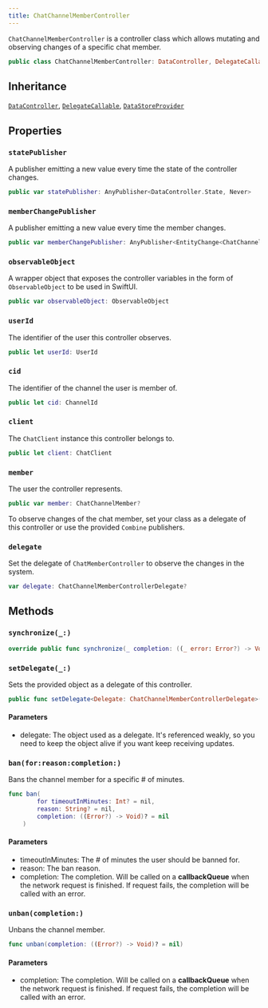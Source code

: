 ```yaml
---
title: ChatChannelMemberController
---
```


`ChatChannelMemberController` is a controller class which allows mutating and observing changes of a specific chat member.

``` swift
public class ChatChannelMemberController: DataController, DelegateCallable, DataStoreProvider 
```

## Inheritance

[`DataController`](../../data-controller), [`DelegateCallable`](../../delegate-callable), [`DataStoreProvider`](../../../database/data-store-provider)

## Properties

### `statePublisher`

A publisher emitting a new value every time the state of the controller changes.

``` swift
public var statePublisher: AnyPublisher<DataController.State, Never> 
```

### `memberChangePublisher`

A publisher emitting a new value every time the member changes.

``` swift
public var memberChangePublisher: AnyPublisher<EntityChange<ChatChannelMember>, Never> 
```

### `observableObject`

A wrapper object that exposes the controller variables in the form of `ObservableObject` to be used in SwiftUI.

``` swift
public var observableObject: ObservableObject 
```

### `userId`

The identifier of the user this controller observes.

``` swift
public let userId: UserId
```

### `cid`

The identifier of the channel the user is member of.

``` swift
public let cid: ChannelId
```

### `client`

The `ChatClient` instance this controller belongs to.

``` swift
public let client: ChatClient
```

### `member`

The user the controller represents.

``` swift
public var member: ChatChannelMember? 
```

To observe changes of the chat member, set your class as a delegate of this controller or use the provided
`Combine` publishers.

### `delegate`

Set the delegate of `ChatMemberController` to observe the changes in the system.

``` swift
var delegate: ChatChannelMemberControllerDelegate? 
```

## Methods

### `synchronize(_:)`

``` swift
override public func synchronize(_ completion: ((_ error: Error?) -> Void)? = nil) 
```

### `setDelegate(_:)`

Sets the provided object as a delegate of this controller.

``` swift
public func setDelegate<Delegate: ChatChannelMemberControllerDelegate>(_ delegate: Delegate) 
```

#### Parameters

  - delegate: The object used as a delegate. It's referenced weakly, so you need to keep the object alive if you want keep receiving updates.

### `ban(for:reason:completion:)`

Bans the channel member for a specific \# of minutes.

``` swift
func ban(
        for timeoutInMinutes: Int? = nil,
        reason: String? = nil,
        completion: ((Error?) -> Void)? = nil
    ) 
```

#### Parameters

  - timeoutInMinutes: The \# of minutes the user should be banned for.
  - reason: The ban reason.
  - completion: The completion. Will be called on a **callbackQueue** when the network request is finished. If request fails, the completion will be called with an error.

### `unban(completion:)`

Unbans the channel member.

``` swift
func unban(completion: ((Error?) -> Void)? = nil) 
```

#### Parameters

  - completion: The completion. Will be called on a **callbackQueue** when the network request is finished. If request fails, the completion will be called with an error.
